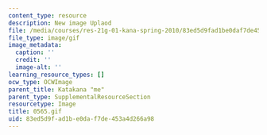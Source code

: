 ```yaml
---
content_type: resource
description: New image Uplaod
file: /media/courses/res-21g-01-kana-spring-2010/83ed5d9fad1be0daf7de453a4d266a98_0565.gif
file_type: image/gif
image_metadata:
  caption: ''
  credit: ''
  image-alt: ''
learning_resource_types: []
ocw_type: OCWImage
parent_title: Katakana "me"
parent_type: SupplementalResourceSection
resourcetype: Image
title: 0565.gif
uid: 83ed5d9f-ad1b-e0da-f7de-453a4d266a98
---
```

